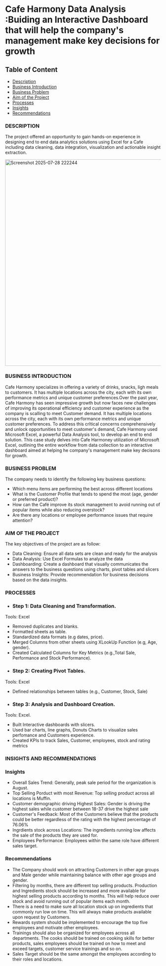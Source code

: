# Cafe Harmony Data Analysis :Buiding an Interactive Dashboard that will help the company's management make key decisions for growth
## Table of Content

- [Description](#description)
- [Business Introduction](#business-introduction)
- [Business Problem](#business-problem)
- [Aim of the Project](#aim-of-the-project)
- [Processes](#processes)
- [Insights](#insights)
- [Recommendations](#recommendations)

  
### **DESCRIPTION**
The project offered an opportunity to gain hands-on experience in designing end to end data analytics solutions using Excel for a Cafe including data cleaning, data integration, visualization and actionable insight extraction.

<img width="1723" height="666" alt="Screenshot 2025-07-28 222244" src="https://github.com/user-attachments/assets/6dd4c5ad-d4ac-4e19-8e2a-f73e0806d180" />

### **BUSINESS INTRODUCTION**
Cafe Harmony specializes in offering a variety of drinks, snacks, ligh meals to customers. It has multiple locations across the city, each with its own performance metrics and unique customer preferences.Over the past year, Cafe Harmony has seen impressive growth but now faces new challenges of improving its operational efficiency and customer experience as the company is scalling to meet Customer demand. It has multiple locations across the city, each with its own performance metrics and unique customer preferences. To address this crItical concerns comprehensively and unlock opportunities to meet customer's demand, Cafe Harmony used Microsoft Excel, a powerful Data Analysis tool, to develop an end to end solution. This case study delves into Cafe Harmoney utilization of Microsoft Excel, outlining the entire workflow from data collection to an interactive dashboard aimed at helping he company's management make key decisons for growth.
### **BUSINESS PROBLEM**
The company needs to identify the following key business questions:

- Which menu items are performing the best across different locations
- What is the Customer Profile that tends to spend the most (age, gender or preferred product)?
- How can the Café improve its stock management to avoid running out of popular items while also reducing overstock?
- Are there any locations or employee performance issues that require attention?

### **AIM OF THE PROJECT**
The key objectives of the project are as follow:

- Data Cleaning: Ensure all data sets are clean and ready for the analysis
- Data Analysis: Use Excel Formulas to analyze the data
- Dashboarding: Create a dashboard that visually communicates the answers to the business questions using charts, pivot tables and slicers
- Business Insights: Provide recommendation for business decisions based on the data insights.
  
### **PROCESSES**
- ### Step 1: Data Cleaning and Transformation.
Tools: Excel
- Removed duplicates and blanks.
- Formatted sheets as table.
- Standardized data formats (e.g dates, price).
- Merged Columns from other sheets using XLookUp Function (e.g, Age, gender).
- Created Calculated Columns for Key Metrics (e.g.,Total Sale, Performance and Stock Performance).
- ### Step 2: Creating Pivot Tables.
Tools: Excel
- Defined relationships between tables (e.g., Customer, Stock, Sale)
- ### Step 3: Analysis and Dashboard Creation.
Tools: Excel.
- Built Interactive dashboards with slicers.
- Used bar charts, line graphs, Donuts Charts to visualize sales perfomance and Customers experience.
- Created KPIs to track Sales, Customer, employees, stock and rating metrics

### **INSIGHTS AND RECOMMENDATIONS**
### Insights

-	Overall Sales Trend: Generally, peak sale period for the organization is August.
-	Top Selling Porduct with most Revenue: Top selling product across all locations is Muffin. 
-	Customer demographic driving Highest Sales: Gender is driving the highest sales while customer between 18-37 drive the highest sale
-	Customer's Feedback: Most of the Customers believe that the products could be better regardless of the rating with the highest percentage of 76.06%
-	Ingrdients stock across Locations: The ingredients running low affects the sale of the products they are used for.
-	Employees Performance: Employees within the same role have different sales target.

 ### Recommendations

- The Company should work on attracting Customers in other age groups and Male gender while maintaining balance with other age groups and gender. 
- Filtering by months, there are different top selling products. Production and Ingredients stock should be increased and more available for highest selling products according to months. This will help reduce over stock and avoid running out of popular items each month. 
- There is a need to make sure all location stock up on ingredients that commonly run low on time. This will always make products available upon request by Customers.
- Rewards system should be implemented to encourage the top five employees and motivate other employees. 
- Trainings should also be organized for employees across all departments. The cooks should be trained on cooking skills for better products, sales employees should be trained on how to meet and exceed targets, customer service trainings and so on.
- Sales Target should be the same amongst the employees according to their roles and locations.



